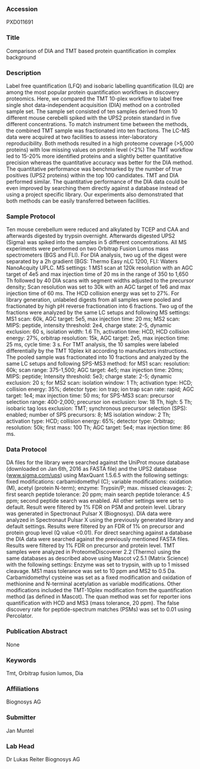 ### Accession
PXD011691

### Title
Comparison of DIA and TMT based protein quantification in complex background

### Description
Label free quantification (LFQ) and isobaric labelling quantification (ILQ) are among the most popular protein quantification workflows in discovery proteomics. Here, we compared the TMT 10-plex workflow to label free single shot data-independent acquisition (DIA) method on a controlled sample set. The sample set consisted of ten samples derived from 10 different mouse cerebelli spiked with the UPS2 protein standard in five different concentrations. To match instrument time between the methods, the combined TMT sample was fractionated into ten fractions. The LC-MS data were acquired at two facilities to assess inter-laboratory reproducibility.  Both methods resulted in a high proteome coverage (>5,000 proteins) with low missing values on protein level (<2%) The TMT workflow led to 15-20% more identified proteins and a slightly better quantitative precision whereas the quantitative accuracy was better for the DIA method. The quantitative performance was benchmarked by the number of true positives (UPS2 proteins) within the top 100 candidates. TMT and DIA performed similar. The quantitative performance of the DIA data could be even improved by searching them directly against a database instead of using a project specific library. Our experiments also demonstrated that both methods can be easily transferred between facilities.

### Sample Protocol
Ten mouse cerebellum were reduced and alkylated by TCEP and CAA and afterwards digested by trypsin overnight. Afterwards digested UPS2 (Sigma) was spiked into the samples in 5 different concentrations. All MS experiments were performed on two Orbitrap Fusion Lumos mass spectrometers (BGS and FLI). For DIA analysis, two ug of the digest were separated by a 2h gradient (BGS: Thermo Easy nLC 1200, FLI: Waters NanoAcquity UPLC. MS settings: 1 MS1 scan at 120k resolution with an AGC target of 4e5 and max injection time of 20 ms in the range of 350 to 1,650 Th followed by 40 DIA scans with segment widths adjusted to the precursor density; Scan resolution was set to 30k with an AGC target of 1e6 and max injection time of 60 ms. The HCD collision energy was set to 27%. For library generation, unlabeled digests from all samples were pooled and fractionated by high pH reverse fractionation into 6 fractions. Two ug of the fractions were analyzed by the same LC setups and following MS settings: MS1 scan: 60k, AGC target: 5e5, max injection time: 20 ms; MS2 scan: MIPS: peptide, intensity threshold: 2e4, charge state: 2-5, dynamic exclusion: 60 s, isolation width: 1.6 Th, activation time: HCD, HCD collision energy: 27%, orbitrap resolution: 15k, AGC target: 2e5, max injection time: 25 ms, cycle time: 3 s. For TMT analysis, the 10 samples were labeled differentially by the TMT 10plex kit according to manufactors instructions. The pooled sample was fractionated into 10 fractions and analyzed by the same LC setups and following SPS-MS3 method: for MS1 scan: resolution: 60k; scan range: 375-1,500; AGC target: 4e5; max injection time: 20ms; MIPS: peptide; Intensity threshold: 5e3; charge state: 2-5; dynamic exclusion: 20 s; for MS2 scan: isolation window: 1 Th; activation type: HCD; collision energy: 35%; detector type: ion trap; ion trap scan rate: rapid; AGC target: 1e4; max injection time: 50 ms; for SPS-MS3 scan: precursor selection range: 400-2,000; precursor ion exclusion: low: 18 Th, high: 5 Th; isobaric tag loss exclusion: TMT; synchronous precursor selection (SPS): enabled; number of SPS precursors: 8; MS isolation window: 2 Th; activation type: HCD; collision energy: 65%; detector type: Orbitrap; resolution: 50k; first mass: 100 Th; AGC target: 5e4; max injection time: 86 ms.

### Data Protocol
DA files for the library were searched against the UniProt mouse database (downloaded on Jan 6th, 2016 as FASTA file) and the UPS2 database (www.sigma.com/ups) using MaxQuant 1.5.6.5 with the following settings: fixed modifications: carbamidomethyl (C); variable modifications: oxidation (M), acetyl (protein N-term); enzyme: Trypsin/P; max. missed cleavages: 2; first search peptide tolerance: 20 ppm; main search peptide tolerance: 4.5 ppm; second peptide search was enabled. All other settings were set to default. Result were filtered by 1% FDR on PSM and protein level. Library was generated in Spectronaut Pulsar X (Biognosys).  DIA data were analyzed in Spectronaut Pulsar X using the previously generated library and default settings. Results were filtered by an FDR of 1% on precursor and protein group level (Q value <0.01). For direct searching against a database the DIA data were searched against the previously mentioned FASTA files. Results were filtered by 1% FDR on precursor and protein level.  TMT samples were analyzed in ProteomeDiscoverer 2.2 (Thermo) using the same databases as described above using Mascot v2.5.1 (Matrix Science) with the following settings:  Enzyme was set to trypsin, with up to 1 missed cleavage.  MS1 mass tolerance was set to 10 ppm and MS2 to 0.5 Da. Carbamidomethyl cysteine was set as a fixed modification and oxidation of methionine and N-terminal acetylation as variable modifications. Other modifications included the TMT-10plex modification from the quantification method (as defined in Mascot). The quan method was set for reporter ions quantification with HCD and MS3 (mass tolerance, 20 ppm). The false discovery rate for peptide-spectrum matches (PSMs) was set to 0.01 using Percolator.

### Publication Abstract
None

### Keywords
Tmt, Orbitrap fusion lumos, Dia

### Affiliations
Biognosys AG

### Submitter
Jan Muntel

### Lab Head
Dr Lukas Reiter
Biognosys AG


